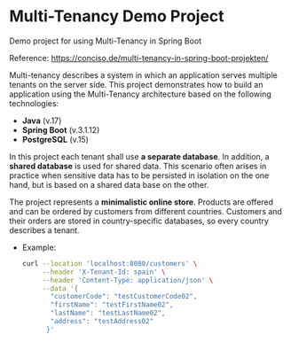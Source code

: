 # Multi-Tenancy Demo Project
Demo project for using Multi-Tenancy in Spring Boot

Reference: https://conciso.de/multi-tenancy-in-spring-boot-projekten/

Multi-tenancy describes a system in which an application serves multiple tenants on the server side.
This project demonstrates how to build an application using the Multi-Tenancy architecture based on the following technologies:

* **Java** (v.17)
* **Spring Boot** (v.3.1.12)
* **PostgreSQL** (v.15)

In this project each tenant shall use **a separate database**. In addition, a **shared database** is used for shared data. This scenario often arises in practice when sensitive data has to be persisted in isolation on the one hand, but is based on a shared data base on the other.

The project represents a **minimalistic online store**. Products are offered and can be ordered by customers from different countries. Customers and their orders are stored in country-specific databases, so every country describes a tenant.

* Example:
  ```bash
  curl --location 'localhost:8080/customers' \
       --header 'X-Tenant-Id: spain' \
       --header 'Content-Type: application/json' \
       --data '{
         "customerCode": "testCustomerCode02",
         "firstName": "testFirstName02",
         "lastName": "testLastName02",
         "address": "testAddress02"
        }'
  ```
